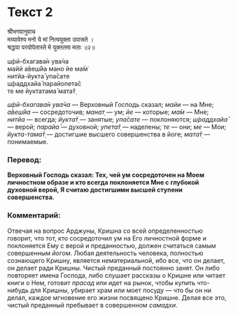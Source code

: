 # Текст 2

श्रीभगवानुवाच  
मय्यावेश्य मनो ये मां नित्ययुक्ता उपासते ।  
श्रद्धया परयोपेतास्ते मे युक्ततमा मताः ॥२॥

ш́рӣ-бхагава̄н ува̄ча  
майй а̄веш́йа мано йе ма̄м̇  
нитйа-йукта̄ упа̄сате  
ш́раддхайа̄ парайопета̄с  
те ме йуктатама̄ мата̄т̣

_ш́рӣ-бхагава̄н ува̄ча_ — Верховный Господь сказал; _майи_ — на Мне; _а̄веш́йа_ — сосредоточив; _манат̣_ — ум; _йе_ — которые; _ма̄м_ — Мне; _нитйа_ — всегда; _йукта̄т̣_ — занятые; _упа̄сате_ — поклоняются; _ш́раддхайа̄_ — верой; _парайа̄_ — духовной; _упета̄т̣_ — наделены; _те_ — они; _ме_ — Мои; _йукта-тама̄т̣_ — достигшие высшего совершенства в йоге; _мата̄т̣_ — понимаемые.

### Перевод:

**Верховный Господь сказал: Тех, чей ум сосредоточен на Моем личностном образе и кто всегда поклоняется Мне с глубокой духовной верой, Я считаю достигшими высшей ступени совершенства.**

### Комментарий:

Отвечая на вопрос Арджуны, Кришна со всей определенностью говорит, что тот, кто сосредоточил ум на Его личностной форме и поклоняется Ему с верой и преданностью, должен считаться самым совершенным _йогом_. Любая деятельность человека, полностью сознающего Кришну, является нематериальной, ибо все, что он делает, он делает ради Кришны. Чистый преданный постоянно занят. Он либо повторяет имена Господа, либо слушает рассказы о Кришне или читает книги о Нем, готовит _прасад_ или идет на рынок, чтобы купить что-нибудь для Кришны, убирает храм или моет посуду — что бы он ни делал, каждое мгновение его жизни посвящено Кришне. Делая все это, чистый преданный пребывает в совершенном _самадхи_.
